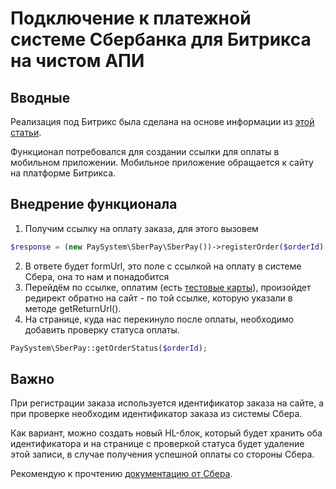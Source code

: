# Подключение к платежной системе Сбербанка для Битрикса на чистом АПИ

## Вводные

Реализация под Битрикс была сделана на основе информации из [этой статьи](https://snipp.ru/php/sberbank-pay).

Функционал потребовался для создании ссылки для оплаты в мобильном приложении. Мобильное приложение обращается к сайту на платформе Битрикса.

## Внедрение функционала

1) Получим ссылку на оплату заказа, для этого вызовем
```php
$response = (new PaySystem\SberPay\SberPay())->registerOrder($orderId);
```
2) В ответе будет formUrl, это поле с ссылкой на оплату в системе Сбера, она то нам и понадобится
3) Перейдём по ссылке, оплатим (есть [тестовые карты](https://securepayments.sberbank.ru/wiki/doku.php/test_cards)), произойдет редирект обратно на сайт - по той ссылке, которую указали в методе getReturnUrl().
4) На странице, куда нас перекинуло после оплаты, необходимо добавить проверку статуса оплаты.
```php
PaySystem\SberPay::getOrderStatus($orderId);
```
## Важно 
При регистрации заказа используется идентификатор заказа на сайте, а при проверке необходим идентификатор заказа из системы Сбера. 

Как вариант, можно создать новый HL-блок, который будет хранить оба идентификатора и на странице с проверкой статуса будет удаление этой записи, в случае получения успешной оплаты со стороны Сбера.

Рекомендую к прочтению [документацию от Сбера](https://developer.sberbank.ru/doc/v1/acquiring/rest-requests1pay).